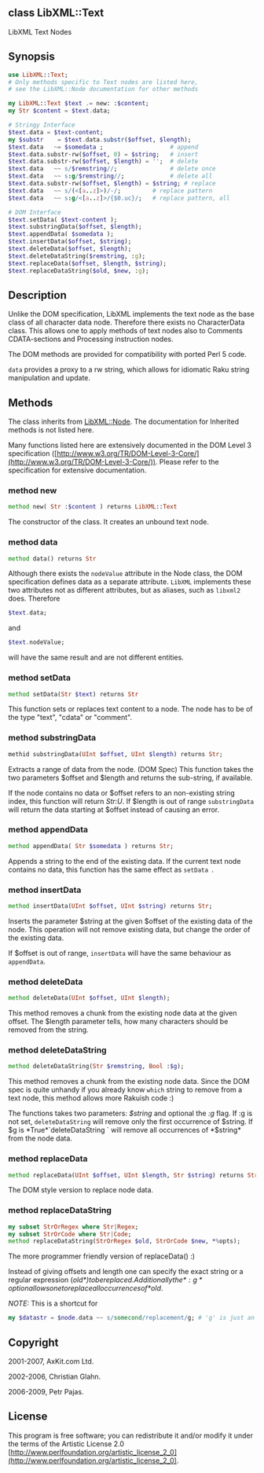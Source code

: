 class LibXML::Text
------------------

LibXML Text Nodes

Synopsis
--------

```raku
use LibXML::Text;
# Only methods specific to Text nodes are listed here,
# see the LibXML::Node documentation for other methods

my LibXML::Text $text .= new: :$content; 
my Str $content = $text.data;

# Stringy Interface
$text.data = $text-content;
my $substr    = $text.data.substr($offset, $length);
$text.data   ~= $somedata ;                   # append
$text.data.substr-rw($offset, 0) = $string;   # insert
$text.data.substr-rw($offset, $length) = '';  # delete
$text.data   ~~ s/$remstring//;               # delete once
$text.data   ~~ s:g/$remstring//;             # delete all
$text.data.substr-rw($offset, $length) = $string; # replace
$text.data   ~~ s/(<[a..z]>)/-/;         # replace pattern
$text.data   ~~ s:g/<[a..z]>/{$0.uc}/;   # replace pattern, all

# DOM Interface
$text.setData( $text-content );
$text.substringData($offset, $length);
$text.appendData( $somedata );
$text.insertData($offset, $string);
$text.deleteData($offset, $length);
$text.deleteDataString($remstring, :g);
$text.replaceData($offset, $length, $string);
$text.replaceDataString($old, $new, :g);
```

Description
-----------

Unlike the DOM specification, LibXML implements the text node as the base class of all character data node. Therefore there exists no CharacterData class. This allows one to apply methods of text nodes also to Comments CDATA-sections and Processing instruction nodes.

The DOM methods are provided for compatibility with ported Perl 5 code.

`data` provides a proxy to a rw string, which allows for idiomatic Raku string manipulation and update.

Methods
-------

The class inherits from [LibXML::Node](https://libxml-raku.github.io/LibXML-raku/Node). The documentation for Inherited methods is not listed here. 

Many functions listed here are extensively documented in the DOM Level 3 specification ([http://www.w3.org/TR/DOM-Level-3-Core/](http://www.w3.org/TR/DOM-Level-3-Core/)). Please refer to the specification for extensive documentation. 

### method new

```raku
method new( Str :$content ) returns LibXML::Text
```

The constructor of the class. It creates an unbound text node.

### method data

```raku
method data() returns Str
```

Although there exists the `nodeValue` attribute in the Node class, the DOM specification defines data as a separate attribute. `LibXML` implements these two attributes not as different attributes, but as aliases, such as `libxml2` does. Therefore

```raku
$text.data;
```

and

```raku
$text.nodeValue;
```

will have the same result and are not different entities.

### method setData

```raku
method setData(Str $text) returns Str
```

This function sets or replaces text content to a node. The node has to be of the type "text", "cdata" or "comment".

### method substringData

```raku
methid substringData(UInt $offset, UInt $length) returns Str;
```

Extracts a range of data from the node. (DOM Spec) This function takes the two parameters $offset and $length and returns the sub-string, if available.

If the node contains no data or $offset refers to an non-existing string index, this function will return *Str:U*. If $length is out of range `substringData` will return the data starting at $offset instead of causing an error.

### method appendData

```raku
method appendData( Str $somedata ) returns Str;
```

Appends a string to the end of the existing data. If the current text node contains no data, this function has the same effect as `setData `.

### method insertData

```raku
method insertData(UInt $offset, UInt $string) returns Str;
```

Inserts the parameter $string at the given $offset of the existing data of the node. This operation will not remove existing data, but change the order of the existing data.

If $offset is out of range, `insertData` will have the same behaviour as `appendData`.

### method deleteData

```raku
method deleteData(UInt $offset, UInt $length);
```

This method removes a chunk from the existing node data at the given offset. The $length parameter tells, how many characters should be removed from the string.

### method deleteDataString

```raku
method deleteDataString(Str $remstring, Bool :$g);
```

This method removes a chunk from the existing node data. Since the DOM spec is quite unhandy if you already know `which` string to remove from a text node, this method allows more Rakuish code :)

The functions takes two parameters: *$string* and optional the *:g* flag. If :g is not set, `deleteDataString` will remove only the first occurrence of $string. If $g is *True*`deleteDataString ` will remove all occurrences of *$string* from the node data.

### method replaceData

```raku
method replaceData(UInt $offset, UInt $length, Str $string) returns Str;
```

The DOM style version to replace node data.

### method replaceDataString

```raku
my subset StrOrRegex where Str|Regex;
my subset StrOrCode where Str|Code;
method replaceDataString(StrOrRegex $old, StrOrCode $new, *%opts);
```

The more programmer friendly version of replaceData() :)

Instead of giving offsets and length one can specify the exact string or a regular expression (*$old*) to be replaced. Additionally the *:g* option allows one to replace all occurrences of *$old*.

*NOTE:* This is a shortcut for

```raku
my $datastr = $node.data ~~ s/somecond/replacement/g; # 'g' is just an example for any flag
```

Copyright
---------

2001-2007, AxKit.com Ltd.

2002-2006, Christian Glahn.

2006-2009, Petr Pajas.

License
-------

This program is free software; you can redistribute it and/or modify it under the terms of the Artistic License 2.0 [http://www.perlfoundation.org/artistic_license_2_0](http://www.perlfoundation.org/artistic_license_2_0).

